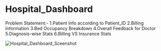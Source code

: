 # Hospital_Dashboard

Problem Statement:-
1.Patient Info according to Patient_ID
2.Billing Information
3.Bed Occupancy Breakdown
4.Overall Feedback for Doctor
5.Diagnosis-wise Stats
6.Billing VS Insurance Stats


![Hospital_Dashboard_Sceenshot](https://github.com/Vrush2004/Hospital_Dashboard/assets/131949619/da8c995f-cddd-43c8-b12f-e2df5442e654)
